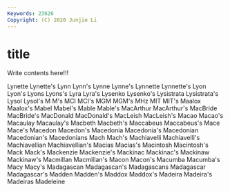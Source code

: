 ```yaml
---
Keywords: 23626
Copyright: (C) 2020 Junjie Li
---
```


# title

Write contents here!!!

Lynette 
Lynette's 
Lynn 
Lynn's 
Lynne
Lynne's 
Lynnette 
Lynnette's 
Lyon 
Lyon's 
Lyons 
Lyons's 
Lyra 
Lyra's 
Lysenko
Lysenko's 
Lysistrata 
Lysistrata's 
Lysol 
Lysol's 
M 
M's 
MCI 
MCI's 
MGM
MGM's 
MHz 
MIT 
MIT's 
Maalox 
Maalox's 
Mabel 
Mabel's 
Mable 
Mable's
MacArthur 
MacArthur's 
MacBride 
MacBride's 
MacDonald 
MacDonald's 
MacLeish 
MacLeish's 
Macao 
Macao's
Macaulay 
Macaulay's 
Macbeth 
Macbeth's 
Maccabeus 
Maccabeus's 
Mace 
Mace's 
Macedon 
Macedon's
Macedonia 
Macedonia's 
Macedonian 
Macedonian's 
Macedonians 
Mach 
Mach's 
Machiavelli 
Machiavelli's 
Machiavellian
Machiavellian's 
Macias 
Macias's 
Macintosh 
Macintosh's 
Mack 
Mack's 
Mackenzie 
Mackenzie's 
Mackinac
Mackinac's 
Mackinaw 
Mackinaw's 
Macmillan 
Macmillan's 
Macon 
Macon's 
Macumba 
Macumba's 
Macy
Macy's 
Madagascan 
Madagascan's 
Madagascans 
Madagascar 
Madagascar's 
Madden 
Madden's 
Maddox 
Maddox's
Madeira 
Madeira's 
Madeiras 
Madeleine 
